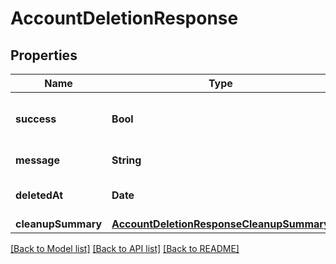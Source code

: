 # AccountDeletionResponse

## Properties
Name | Type | Description | Notes
------------ | ------------- | ------------- | -------------
**success** | **Bool** | Whether the account deletion was successful |
**message** | **String** | Confirmation message |
**deletedAt** | **Date** | When the account was deleted | [optional]
**cleanupSummary** | [**AccountDeletionResponseCleanupSummary**](AccountDeletionResponseCleanupSummary.md) |  |

[[Back to Model list]](../README.md#documentation-for-models) [[Back to API list]](../README.md#documentation-for-api-endpoints) [[Back to README]](../README.md)
